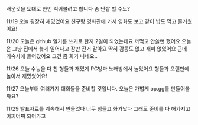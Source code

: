 배운것을 토대로 한번 적어볼려고 합니다
좀 난잡 할 수도?

11/19
오늘 굉장히 재밌었어요
친구랑 영화관에 가서 영화도 보고 같이 밥도 먹고 즐거웠어요!

11/20
오늘은 github 일기를 쓰기로 한지 2일이 되었는데요 까먹고 안쓸뻔 했어요
오늘은 그냥 집에서 늦게 일어나고 잠만 잔거 같아요 딱히 감동도 없고 재미 없었어요
근데 기숙사에 들어갔어요 그건 좀 화가 나네요..

11/26
오늘 수능을 다 친 형들과 재밌게 PC방과 노래방에서 놀았어요
형들과 오랜만에 놀아서 재밌었어요!

11/27
오늘부터 여러가지 대회들을 준비할 것입니다.
오늘은 가볍게 op.gg를 만들어볼까요?

11/29
발표자료를 계속해서 만들었다 너무 힘들고 화가났다
그래도 준비를 다 해가지고 어찌어찌 되어가고 
